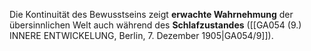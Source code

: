 
Die Kontinuität des Bewusstseins zeigt **erwachte Wahrnehmung** der übersinnlichen Welt auch während des **Schlafzustandes** ([[GA054 (9.) INNERE ENTWICKELUNG, Berlin, 7. Dezember 1905|GA054/9]]).
